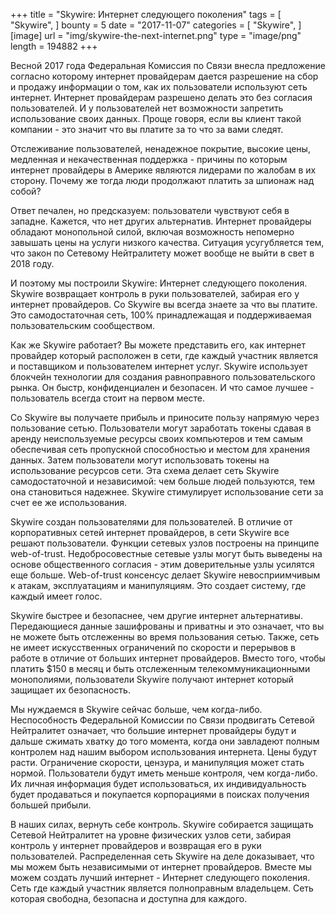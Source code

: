 +++
title = "Skywire: Интернет следующего поколения"
tags = [
    "Skywire",
]
bounty = 5
date = "2017-11-07"
categories = [
    "Skywire",
]
[image]
    url = "img/skywire-the-next-internet.png"
    type = "image/png"
    length = 194882
+++

Весной 2017 года Федеральная Комиссия по Связи внесла предложение согласно которому интернет провайдерам дается разрешение на сбор и продажу информации о том, как их пользователи используют сеть интернет. Интернет провайдерам разрешено делать это без согласия пользователей. И у пользователей нет возможности запретить использование своих данных. Проще говоря, если вы клиент такой компании - это значит что вы платите за то что за вами следят.

Отслеживание пользователей, ненадежное покрытие, высокие цены, медленная и некачественная поддержка - причины по которым интернет провайдеры в Америке являются лидерами по жалобам в их сторону. Почему же тогда люди продолжают платить за шпионаж над собой?

Ответ печален, но предсказуем: пользователи чувствуют себя в западне. Кажется, что нет других альтернатив. Интернет провайдеры обладают монопольной силой, включая возможность непомерно завышать цены на услуги низкого качества. Ситуация усугубляется тем, что закон по Сетевому Нейтралитету может вообще не выйти в свет в 2018 году.

И поэтому мы построили Skywire: Интернет следующего поколения. Skywire возвращает контроль в руки пользователей, забирая его у интернет провайдеров. Со Skywire вы всегда знаете за что вы платите. Это самодостаточная сеть, 100% принадлежащая и поддерживаемая пользовательским сообществом.

Как же Skywire работает? Вы можете представить его, как интернет провайдер который расположен в сети, где каждый участник является и поставщиком и пользователем интернет услуг. Skywire использует блокчейн технологии для создания равноправного пользовательского рынка. Он быстр, конфиденциален и безопасен. И что самое лучшее - пользователь всегда стоит на первом месте.

Со Skywire вы получаете прибыль и приносите пользу напрямую через пользование сетью. Пользователи могут заработать токены сдавая в аренду неиспользуемые ресурсы своих компьютеров и тем самым обеспечивая сеть пропускной способностью и местом для хранения данных. Затем пользователи могут использовать токены на использование ресурсов сети. Эта схема делает сеть Skywire самодостаточной и независимой: чем больше людей пользуются, тем она становиться надежнее. Skywire стимулирует использование сети за счет ее же использования.

Skywire создан пользователями для пользователей. В отличие от корпоративных сетей интернет провайдеров, в сети Skywire все решают пользователи. Функции сетевых узлов построены на принципе web-of-trust. Недобросовестные сетевые узлы могут быть выведены на основе общественного согласия - этим доверительные узлы усилятся еще больше. Web-of-trust консенсус делает Skywire невосприимчивым к атакам, эксплуатациям и манипуляциям. Это создает систему, где каждый имеет голос.

Skywire быстрее и безопаснее, чем другие интернет альтернативы. Передающиеся данные зашифрованы и приватны и это означает, что вы не можете быть отслеженны во время пользования сетью. Также, сеть не имеет искусственных ограничений по скорости и перерывов в работе в отличие от больших интернет провайдеров. Вместо того, чтобы платить $150 в месяц и быть отслеженным телекоммуникационными монополиями, пользователи Skywire получают интернет который защищает их безопасность.

Мы нуждаемся в Skywire сейчас больше, чем когда-либо. Неспособность Федеральной Комиссии по Связи продвигать Сетевой Нейтралитет означает, что большие интернет провайдеры будут и дальше сжимать хватку до того момента, когда они завладеют полным контролем над нашим выбором использования интернета. Цены будут расти. Ограничение скорости, цензура, и манипуляция может стать нормой. Пользователи будут иметь меньше контроля, чем когда-либо. Их личная информация будет использоваться, их индивидуальность будет продаваться и покупается корпорациями в поисках получения большей прибыли.

В наших силах, вернуть себе контроль. Skywire собирается защищать Сетевой Нейтралитет на уровне физических узлов сети, забирая контроль у интернет провайдеров и возвращая его в руки пользователей. Распределенная сеть Skywire на деле доказывает, что мы можем быть независимыми от интернет провайдеров. Вместе мы можем создать лучший интернет - Интернет следующего поколения. Сеть где каждый участник является полноправным владельцем. Сеть которая свободна, безопасна и доступна для каждого.
